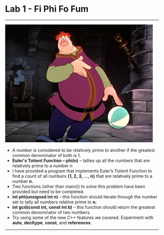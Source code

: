 # Lab 1 - Fi Phi Fo Fum

---

![](/assets/Williegiant.jpg)

* A number is considered to be relatively prime to another if the greatest common denominator of both is 1.
* **Euler's Totient Function – phi\(n\)** – tallies up all the numbers that are relatively prime to a number n 
* I have provided a program that implements Euler’s Totient Function to find a count of all numbers **{1, 2, 3, …, n}** that are relatively prime to a number **n.**
* Two functions (other than main()) to solve this problem have been provided but need to be completed.
* **int phi\(unsigned int n\)** – this function should iterate through the number set to tally all numbers relative prime to **n.**
* **int gcd\(const int, const int b\)** – this function should return the greatest common denominator of two numbers.
* Try using some of the new C++ features we covered. Experiment with **auto**, **decltype**, **const**, and **references**.

---



